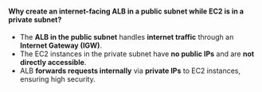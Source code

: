 #### Why create an internet-facing ALB in a public subnet while EC2 is in a private subnet?


- The **ALB in the public subnet** handles **internet traffic** through an **Internet Gateway (IGW)**.
- The EC2 instances in the private subnet have **no public IPs** and are **not directly accessible**.
- ALB **forwards requests internally** via **private IPs** to EC2 instances, ensuring high security.
